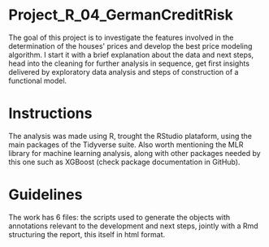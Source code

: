 # Project_R_04_GermanCreditRisk

The goal of this project is to investigate the features involved in the determination of the houses' prices and develop the best price modeling algorithm. I start it with a brief explanation about the data and next steps, head into the cleaning for further analysis in sequence, get first insights delivered by exploratory data analysis and steps of construction of a functional model.

# Instructions

The analysis was made using R, trought the RStudio plataform, using the main packages of the Tidyverse suite. Also worth mentioning the MLR library for machine learning analysis, along with other packages needed by this one such as XGBoost (check package documentation in GitHub).

# Guidelines

The work has 6 files: the scripts used to generate the objects with annotations relevant to the development and next steps, jointly with a Rmd structuring the report, this itself in html format.
